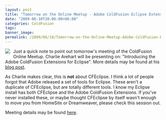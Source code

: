 ```yaml
---
layout: post
title: "Tomorrow on the Online Meetup - Adobe ColdFusion Eclipse Extensions"
date: "2009-06-10T20:06:00+06:00"
categories: ColdFusion 
tags: 
banner_image: 
permalink: /2009/06/10/Tomorrow-on-the-Online-Meetup-Adobe-ColdFusion-Eclipse-Extensions
---
```


<img src="https://static.raymondcamden.com/images/cfjedi//charlie.jpg" align="left" style="margin-right:10px;margin-bottom:10px;"> Just a quick note to point out tomorrow's meeting of the ColdFusion Online Meetup. Charlie Arehart will be presenting on: "Introducing the Adobe ColdFusion Extensions for Eclipse". More details may be found at his <a href="http://www.carehart.org/blog/client/index.cfm/2009/6/9/am_speaking_on_meetup_Adobe_Eclipse_CF_Extensions">blog post</a>.

As Charlie makes clear, this is <b>not</b> about CFEclipse. I think a lot of people forgot that Adobe released a set of tools for Eclipse. These aren't a duplicate of CFEclipse, but are totally different tools. I know my Eclipse install has both CFEclipse and the Adobe ColdFusion Extensions. If you've never installed these, or maybe thought CFEclipse by itself wasn't enough to move you from HomeSite or Dreamweaver, please check this session out. 

Meeting details may be found <a href="http://www.meetup.com/coldfusionmeetup/calendar/10604206/">here</a>. 

<br clear="left">